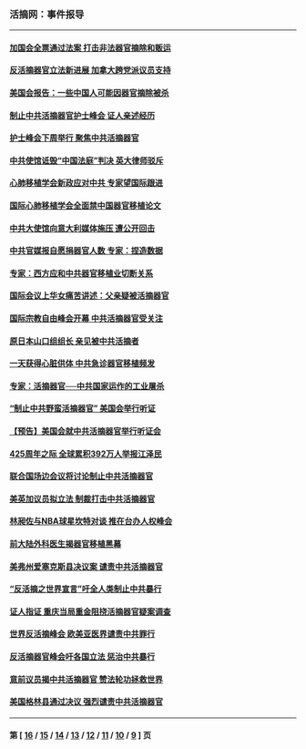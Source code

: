 ### 活摘网：事件报导
---
#### [加国会全票通过法案 打击非法器官摘除和贩运](../../pages/nf5877/n13884924.md?01120430) 
#### [反活摘器官立法新进展 加拿大跨党派议员支持](../../pages/nf5877/n13876061.md?01120430) 
#### [美国会报告：一些中国人可能因器官摘除被杀](../../pages/nf5877/n13867964.md?01120430) 
#### [制止中共活摘器官护士峰会 证人亲述经历](../../pages/nf5877/n13859007.md?01120430) 
#### [护士峰会下周举行 聚焦中共活摘器官](../../pages/nf5877/n13855418.md?01120430) 
#### [中共使馆诋毁“中国法庭”判决 英大律师驳斥](../../pages/nf5877/n13833945.md?01120430) 
#### [心肺移植学会新政应对中共 专家望国际跟进](../../pages/nf5877/n13829043.md?01120430) 
#### [国际心肺移植学会全面禁中国器官移植论文](../../pages/nf5877/n13827785.md?01120430) 
#### [中共大使馆向意大利媒体施压 遭公开回击](../../pages/nf5877/n13826038.md?01120430) 
#### [中共官媒报自愿捐器官人数 专家：捏造数据](../../pages/nf5877/n13814130.md?01120430) 
#### [专家：西方应和中共器官移植业切断关系](../../pages/nf5877/n13772828.md?01120430) 
#### [国际会议上华女痛苦讲述：父亲疑被活摘器官](../../pages/nf5877/n13771583.md?01120430) 
#### [国际宗教自由峰会开幕 中共活摘器官受关注](../../pages/nf5877/n13769995.md?01120430) 
#### [原日本山口组组长 亲见被中共活摘者](../../pages/nf5877/n13767360.md?01120430) 
#### [一天获得心脏供体 中共急诊器官移植频发](../../pages/nf5877/n13764689.md?01120430) 
#### [专家：活摘器官──中共国家运作的工业屠杀](../../pages/nf5877/n13761178.md?01120430) 
#### [“制止中共野蛮活摘器官” 美国会举行听证](../../pages/nf5877/n13735831.md?01120430) 
#### [【预告】美国会就中共活摘器官举行听证会](../../pages/nf5877/n13732843.md?01120430) 
#### [425周年之际 全球累积392万人举报江泽民](../../pages/nf5877/n13719232.md?01120430) 
#### [联合国场边会议将讨论制止中共活摘器官](../../pages/nf5877/n13656361.md?01120430) 
#### [美英加议员拟立法 制裁打击中共活摘器官](../../pages/nf5877/n13430251.md?01120430) 
#### [林昶佐与NBA球星坎特对谈 推在台办人权峰会](../../pages/nf5877/n13414467.md?01120430) 
#### [前大陆外科医生揭器官移植黑幕](../../pages/nf5877/n13401416.md?01120430) 
#### [美弗州爱塞克斯县决议案 谴责中共活摘器官](../../pages/nf5877/n13320919.md?01120430) 
#### [“反活摘之世界宣言”吁全人类制止中共暴行](../../pages/nf5877/n13259730.md?01120430) 
#### [证人指证 重庆当局重金阻挠活摘器官疑案调查](../../pages/nf5877/n13259127.md?01120430) 
#### [世界反活摘峰会 欧美亚医界谴责中共罪行](../../pages/nf5877/n13253550.md?01120430) 
#### [反活摘器官峰会吁各国立法 惩治中共暴行](../../pages/nf5877/n13245052.md?01120430) 
#### [意前议员揭中共活摘器官 赞法轮功拯救世界](../../pages/nf5877/n13203445.md?01120430) 
#### [美国格林县通过决议 强烈谴责中共活摘器官](../../pages/nf5877/n13119367.md?01120430) 

---
#### 第 [ [16](./16.md?01120430) / [15](./15.md?01120430) / [14](./14.md?01120430) / [13](./13.md?01120430) / [12](./12.md?01120430) / [11](./11.md?01120430) / [10](./10.md?01120430) / [9](./9.md?01120430) ] 页
